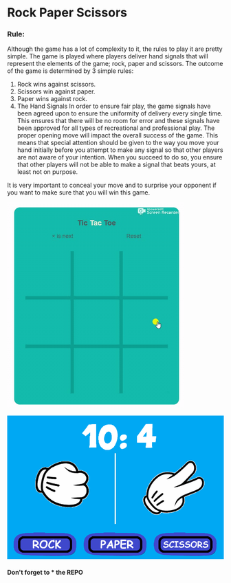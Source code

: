 # Rock Paper Scissors
### Rule: 
Although the game has a lot of complexity to it, the rules to play it are pretty simple.
The game is played where players deliver hand signals that will represent the elements of the game; rock, paper and scissors. The outcome of the game is determined by 3 simple rules:

1. Rock wins against scissors.
2. Scissors win against paper.
3. Paper wins against rock.
4. The Hand Signals
In order to ensure fair play, the game signals have been agreed upon to ensure the uniformity of delivery every single time. This ensures that there will be no room for error and these signals have been approved for all types of recreational and professional play.
The proper opening move will impact the overall success of the game. This means that special attention should be given to the way you move your hand initially before you attempt to make any signal so that other players are not aware of your intention. When you succeed to do so, you ensure that other players will not be able to make a signal that beats yours, at least not on purpose.

It is very important to conceal your move and to surprise your opponent if you want to make sure that you will win this game.

![pig_dice_game_ss](https://github.com/aritrochakraborty29/Tak-Tak-Toe/blob/main/20201115-232604.gif)

![REsponsive_site](https://github.com/aritrochakraborty29/Dice-simulator1/blob/main/Capture2.PNG)


#### Don't forget to * the REPO


